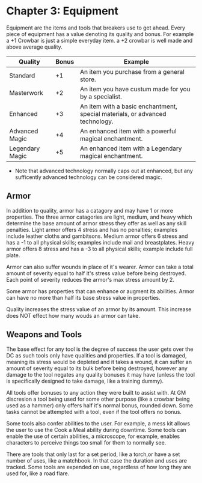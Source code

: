 # Chapter 3: Equipment

Equipment are the items and tools that breakers use to get ahead.
Every piece of equipment has a value denoting its quality and bonus. For example a +1 Crowbar is just a simple everyday item. a +2 crowbar is well made and above average quality.

| Quality         | Bonus | Example                                                                      |
| --------------- | ----- | ---------------------------------------------------------------------------- |
| Standard        | +1    | An item you purchase from a general store.                                   |
| Masterwork      | +2    | An item you have custum made for you by a specialist.                        |
| Enhanced        | +3    | An item with a basic enchantment, special materials, or advanced technology. |
| Advanced Magic  | +4    | An enhanced item with a powerful magical enchantment.                        |
| Legendary Magic | +5    | An enhanced item with a Legendary magical enchantment.                       |
* Note that advanced technology normally caps out at enhanced, but any sufficently advanced technology can be considered magic.

## Armor

In addition to quality, armor has a catagory and may have 1 or more properties. The three armor catagories are light, medium, and heavy which determine the base amount of armor stress they offer as well as any skill penalties. Light armor offers 4 stress and has no penalties; examples include leather cloths and gambitsons. Medium armor offers 6 stress and has a -1 to all physical skills; examples include mail and breastplates. Heavy armor offers 8 stress and has a -3 to all physical skills; example include full plate.

Armor can also suffer wounds in place of it's wearer. Armor can take a total amount of severity equal to half it's stress value before being destroyed. Each point of severity reduces the armor's max stress amount by 2.

Some armor has properties that can enhance or augment its abilities. Armor can have no more than half its base stress value in properties.

Quality increases the stress value of an armor by its amount. This increase does NOT effect how many wouds an armor can take.

## Weapons and Tools

The base effect for any tool is the degree of success the user gets over the DC as such tools only have qualities and properties. If a tool is damaged, meaning its stress would be depleted and it takes a wound, it can suffer an amount of severity equal to its bulk before being destroyed, however any damage to the tool negates any quality bonuses it may have (unless the tool is specifically designed to take damage, like a training dummy).

All tools offer bonuses to any action they were built to assist with. At GM discresion a tool being used for some other purpose (like a crowbar being used as a hammer) only offers half it's normal bonus, rounded down. Some tasks cannot be attempted with a tool, even if the tool offers no bonus.

Some tools also confer abilities to the user. For example, a mess kit allows the user to use the Cook a Meal ability during downtime. Some tools can enable the use of certain abilities, a microscope, for example, enables characters to perceive things too small for them to normally see.

There are tools that only last for a set period, like a torch,or have a set number of uses, like a matchbook. In that case the duration and uses are tracked. Some tools are expended on use, regardless of how long they are used for, like a road flare.
